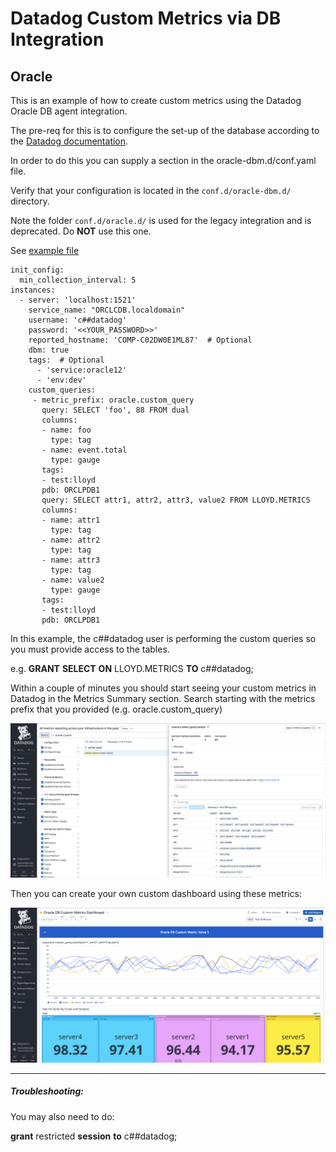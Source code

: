 # Datadog Custom Metrics via DB Integration

## Oracle

This is an example of how to create custom metrics using the Datadog Oracle DB agent integration.

The pre-req for this is to configure the set-up of the database according to the [Datadog documentation](https://docs.datadoghq.com/database_monitoring/setup_oracle/selfhosted/?tab=multitenant). 

In order to do this you can supply a section in the oracle-dbm.d/conf.yaml file.

Verify that your configuration is located in the `conf.d/oracle-dbm.d/` directory. 

Note the folder `conf.d/oracle.d/` is used for the legacy integration and is deprecated. Do **NOT** use this one. 

See [example file](conf.yaml)

```    custom_queries:
init_config:
  min_collection_interval: 5
instances:
  - server: 'localhost:1521'
    service_name: "ORCLCDB.localdomain" 
    username: 'c##datadog' 
    password: '<<YOUR_PASSWORD>>'
    reported_hostname: 'COMP-C02DW0E1ML87'  # Optional
    dbm: true
    tags:  # Optional
      - 'service:oracle12'
      - 'env:dev'
    custom_queries:
     - metric_prefix: oracle.custom_query
       query: SELECT 'foo', 88 FROM dual
       columns:
       - name: foo
         type: tag
       - name: event.total
         type: gauge
       tags:
       - test:lloyd
       pdb: ORCLPDB1
       query: SELECT attr1, attr2, attr3, value2 FROM LLOYD.METRICS
       columns:
       - name: attr1
         type: tag
       - name: attr2
         type: tag
       - name: attr3
         type: tag
       - name: value2
         type: gauge
       tags:
       - test:lloyd
       pdb: ORCLPDB1
```

In this example, the c##datadog user is performing the custom queries so you must provide access to the tables. 

e.g. **GRANT** **SELECT** **ON** LLOYD.METRICS **TO** c##datadog;

Within a couple of minutes you should start seeing your custom metrics in Datadog in the Metrics Summary section. Search starting with the metrics prefix that you provided (e.g. oracle.custom_query)

![oracle-custom-metrics-summary](images/001-oracle-custom-metrics-summary.png)

Then you can create your own custom dashboard using these metrics:

![oracle-custom-metrics-dashboard](images/002-oracle-custom-metrics-dashboard.png)



---

##### Troubleshooting:

You may also need to do:

**grant** restricted **session** **to** c##datadog; 
